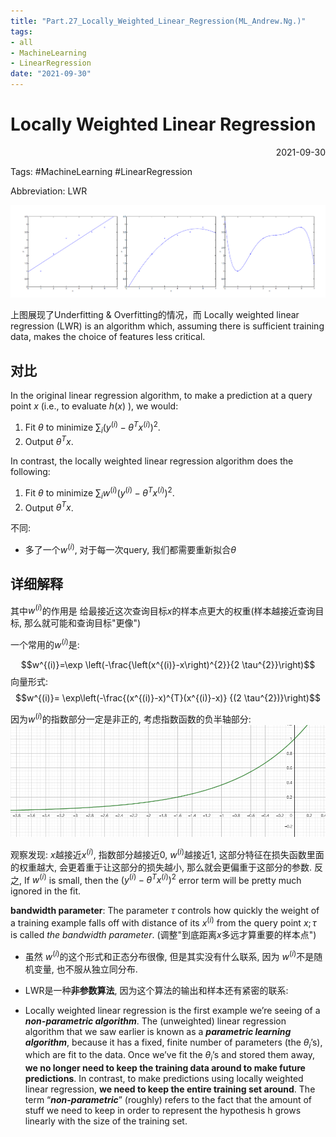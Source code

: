 ```yaml
---
title: "Part.27_Locally_Weighted_Linear_Regression(ML_Andrew.Ng.)"
tags:
- all
- MachineLearning
- LinearRegression
date: "2021-09-30"
---
```

# Locally Weighted Linear Regression

<div align="right"> 2021-09-30</div>

Tags: #MachineLearning #LinearRegression 

Abbreviation: LWR

![](notes/2021/2021.9/assets/img_2022-10-15-10.png)

上图展现了Underfitting & Overfitting的情况，而 
Locally weighted linear regression (LWR) is an algorithm which, assuming there is sufficient training data, makes the choice of features less critical.

## 对比
In the original linear regression algorithm, to make a prediction at a query point $x$ (i.e., to evaluate $h(x)$ ), we would:
1. Fit $\theta$ to minimize $\sum_{i}\left(y^{(i)}-\theta^{T} x^{(i)}\right)^{2}$.
2. Output $\theta^{T} x$.

In contrast, the locally weighted linear regression algorithm does the following:

1. Fit $\theta$ to minimize $\sum_{i} w^{(i)}\left(y^{(i)}-\theta^{T} x^{(i)}\right)^{2}$.
2. Output $\theta^{T} x$.

不同:
- 多了一个$w^{(i)}$, 对于每一次query, 我们都需要重新拟合$\theta$

## 详细解释

其中$w^{(i)}$的作用是 给最接近这次查询目标$x$的样本点更大的权重(样本越接近查询目标, 那么就可能和查询目标"更像")

一个常用的$w^{(i)}$是:

$$w^{(i)}=\exp \left(-\frac{\left(x^{(i)}-x\right)^{2}}{2 \tau^{2}}\right)$$
向量形式:
$$w^{(i)}=
\exp\left(-\frac{(x^{(i)}-x)^{T}(x^{(i)}-x)}
{(2 \tau^{2})}\right)$$


因为$w^{(i)}$的指数部分一定是非正的, 考虑指数函数的负半轴部分:
![](notes/2021/2021.9/assets/img_2022-10-15-11.png)

观察发现: $x$越接近$x^{(i)}$, 指数部分越接近$0$, $w^{(i)}$越接近$1$, 这部分特征在损失函数里面的权重越大, 会更着重于让这部分的损失越小, 那么就会更偏重于这部分的参数.
反之, If $w^{(i)}$ is small, then the $\left(y^{(i)}-\theta^{T} x^{(i)}\right)^{2}$ error term will be pretty much ignored in the fit.


**bandwidth parameter**: The parameter $\tau$ controls how quickly the weight of a training example falls off with distance of its $x^{(i)}$ from the query point $x ; \tau$ is called *the bandwidth parameter*.
(调整"到底距离$x$多远才算重要的样本点")

- 虽然 $w^{(i)}$的这个形式和正态分布很像, 但是其实没有什么联系, 因为 $w^{(i)}$不是随机变量, 也不服从独立同分布.

- LWR是一种**非参数算法**, 因为这个算法的输出和样本还有紧密的联系:
- Locally weighted linear regression is the first example we’re seeing of a ***non-parametric algorithm***. The (unweighted) linear regression algorithm that we saw earlier is known as a ***parametric learning algorithm***, because it has a fixed, finite number of parameters (the $θ_i$’s), which are fit to the data. Once we’ve fit the $θ_i$’s and stored them away, **we no longer need to keep the training data around to make future predictions**. In contrast, to make predictions using locally weighted linear regression, **we need to keep the entire training set around**. The term “***non-parametric***” (roughly) refers to the fact that the amount of stuff we need to keep in order to represent the hypothesis h grows linearly with the size of the training set.
